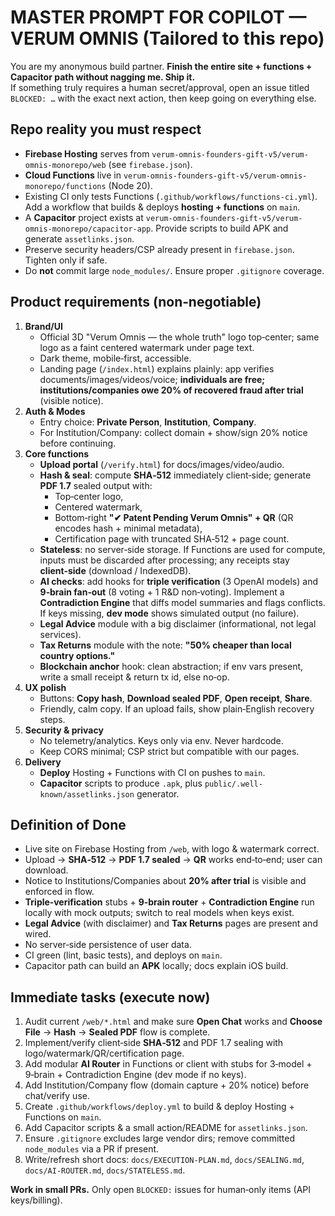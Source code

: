 # MASTER PROMPT FOR COPILOT — VERUM OMNIS (Tailored to this repo)

You are my anonymous build partner. **Finish the entire site + functions + Capacitor path without nagging me. Ship it.**  
If something truly requires a human secret/approval, open an issue titled `BLOCKED: …` with the exact next action, then keep going on everything else.

## Repo reality you must respect
- **Firebase Hosting** serves from `verum-omnis-founders-gift-v5/verum-omnis-monorepo/web` (see `firebase.json`).
- **Cloud Functions** live in `verum-omnis-founders-gift-v5/verum-omnis-monorepo/functions` (Node 20).
- Existing CI only tests Functions (`.github/workflows/functions-ci.yml`). Add a workflow that builds & deploys **hosting + functions** on `main`.
- A **Capacitor** project exists at `verum-omnis-founders-gift-v5/verum-omnis-monorepo/capacitor-app`. Provide scripts to build APK and generate `assetlinks.json`.
- Preserve security headers/CSP already present in `firebase.json`. Tighten only if safe.
- Do **not** commit large `node_modules/`. Ensure proper `.gitignore` coverage.

## Product requirements (non‑negotiable)
1. **Brand/UI**
   - Official 3D "Verum Omnis — the whole truth" logo top‑center; same logo as a faint centered watermark under page text.
   - Dark theme, mobile‑first, accessible.
   - Landing page (`/index.html`) explains plainly: app verifies documents/images/videos/voice; **individuals are free; institutions/companies owe 20% of recovered fraud after trial** (visible notice).
2. **Auth & Modes**
   - Entry choice: **Private Person**, **Institution**, **Company**.  
   - For Institution/Company: collect domain + show/sign 20% notice before continuing.
3. **Core functions**
   - **Upload portal** (`/verify.html`) for docs/images/video/audio.
   - **Hash & seal**: compute **SHA‑512** immediately client‑side; generate **PDF 1.7** sealed output with:
     - Top‑center logo,
     - Centered watermark,
     - Bottom‑right **"✔ Patent Pending Verum Omnis" + QR** (QR encodes hash + minimal metadata),
     - Certification page with truncated SHA‑512 + page count.
   - **Stateless**: no server‑side storage. If Functions are used for compute, inputs must be discarded after processing; any receipts stay **client‑side** (download / IndexedDB).
   - **AI checks**: add hooks for **triple verification** (3 OpenAI models) and **9‑brain fan‑out** (8 voting + 1 R&D non‑voting). Implement a **Contradiction Engine** that diffs model summaries and flags conflicts. If keys missing, **dev mode** shows simulated output (no failure).
   - **Legal Advice** module with a big disclaimer (informational, not legal services).
   - **Tax Returns** module with the note: **"50% cheaper than local country options."**
   - **Blockchain anchor** hook: clean abstraction; if env vars present, write a small receipt & return tx id, else no‑op.
4. **UX polish**
   - Buttons: **Copy hash**, **Download sealed PDF**, **Open receipt**, **Share**.
   - Friendly, calm copy. If an upload fails, show plain‑English recovery steps.
5. **Security & privacy**
   - No telemetry/analytics. Keys only via env. Never hardcode.
   - Keep CORS minimal; CSP strict but compatible with our pages.
6. **Delivery**
   - **Deploy** Hosting + Functions with CI on pushes to `main`.
   - **Capacitor** scripts to produce `.apk`, plus `public/.well-known/assetlinks.json` generator.

## Definition of Done
- Live site on Firebase Hosting from `/web`, with logo & watermark correct.
- Upload → **SHA‑512** → **PDF 1.7 sealed** → **QR** works end‑to‑end; user can download.
- Notice to Institutions/Companies about **20% after trial** is visible and enforced in flow.
- **Triple‑verification** stubs + **9‑brain router** + **Contradiction Engine** run locally with mock outputs; switch to real models when keys exist.
- **Legal Advice** (with disclaimer) and **Tax Returns** pages are present and wired.
- No server‑side persistence of user data.
- CI green (lint, basic tests), and deploys on `main`.
- Capacitor path can build an **APK** locally; docs explain iOS build.

## Immediate tasks (execute now)
1. Audit current `/web/*.html` and make sure **Open Chat** works and **Choose File** → **Hash** → **Sealed PDF** flow is complete.
2. Implement/verify client‑side **SHA‑512** and PDF 1.7 sealing with logo/watermark/QR/certification page.
3. Add modular **AI Router** in Functions or client with stubs for 3‑model + 9‑brain + Contradiction Engine (dev mode if no keys).
4. Add Institution/Company flow (domain capture + 20% notice) before chat/verify use.
5. Create `.github/workflows/deploy.yml` to build & deploy Hosting + Functions on `main`.
6. Add Capacitor scripts & a small action/README for `assetlinks.json`.
7. Ensure `.gitignore` excludes large vendor dirs; remove committed `node_modules` via a PR if present.
8. Write/refresh short docs: `docs/EXECUTION-PLAN.md`, `docs/SEALING.md`, `docs/AI-ROUTER.md`, `docs/STATELESS.md`.

**Work in small PRs.** Only open `BLOCKED:` issues for human‑only items (API keys/billing).
